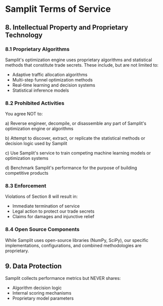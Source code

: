 # Samplit Terms of Service

## 8. Intellectual Property and Proprietary Technology

### 8.1 Proprietary Algorithms
Samplit's optimization engine uses proprietary algorithms and statistical
methods that constitute trade secrets. These include, but are not limited to:

- Adaptive traffic allocation algorithms
- Multi-step funnel optimization methods
- Real-time learning and decision systems
- Statistical inference models

### 8.2 Prohibited Activities
You agree NOT to:

a) Reverse engineer, decompile, or disassemble any part of Samplit's 
   optimization engine or algorithms

b) Attempt to discover, extract, or replicate the statistical methods
   or decision logic used by Samplit

c) Use Samplit's service to train competing machine learning models
   or optimization systems

d) Benchmark Samplit's performance for the purpose of building
   competitive products

### 8.3 Enforcement
Violations of Section 8 will result in:
- Immediate termination of service
- Legal action to protect our trade secrets
- Claims for damages and injunctive relief

### 8.4 Open Source Components
While Samplit uses open-source libraries (NumPy, SciPy), our specific
implementations, configurations, and combined methodologies are proprietary.

## 9. Data Protection

Samplit collects performance metrics but NEVER shares:
- Algorithm decision logic
- Internal scoring mechanisms
- Proprietary model parameters
